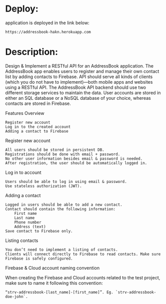 # Deploy:
application is deployed in the link below:

    https://addressbook-hakn.herokuapp.com

# Description:
Design & Implement a RESTful API for an AddressBook application. The AddressBook app enables users to register and manage their own contact list by adding contacts to Firebase.
API should serve all kinds of clients (which you do not have to implement)—both mobile apps and websites using a RESTful API. The AddressBook API backend should use two different storage services to maintain the data. User accounts are stored in either an SQL database or a NoSQL database of your choice, whereas contacts are stored in Firebase.


Features Overview

    Register new account
    Log in to the created account
    Adding a contact to Firebase

Register new account

    All users should be stored in persistent DB.
    Registrations should be done with email + password.
    No other user information besides email & password is needed.
    After registration, the user should be automatically logged in.

Log in to account

    Users should be able to log in using email & password.
    Use stateless authorization (JWT).

Adding a contact		

    Logged in users should be able to add a new contact.
    Contact should contain the following information:
        First name
        Last name
        Phone number
        Address (text)
    Save contact to Firebase only.

Listing contacts

    You don’t need to implement a listing of contacts.
    Clients will connect directly to Firebase to read contacts. Make sure Firebase is safely configured.

Firebase & Cloud account naming convention

When creating the Firebase and Cloud accounts related to the test project, make sure to name it following this convention: 

    “strv-addressbook-[last_name]-[first_name]”. Eg. `strv-addressbook-doe-john`. 
